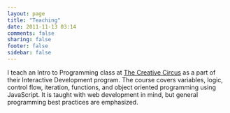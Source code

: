 ```yaml
---
layout: page
title: "Teaching"
date: 2011-11-13 03:14
comments: false
sharing: false
footer: false
sidebar: false
---
```

I teach an Intro to Programming class at [The Creative Circus](http://creativecircus.edu) as a part of their Interactive Development program. The course covers variables, logic, control flow, iteration, functions, and object oriented programming using JavaScript. It is taught with web development in mind, but general programming best practices are emphasized.
